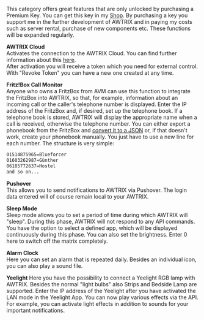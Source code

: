 
This category offers great features that are only unlocked by purchasing a Premium Key. You can get this key in my [Shop](https://blueforcer.de/shop/).
By purchasing a key you support me in the further development of AWTRIX and in paying my costs such as server rental, purchase of new components etc.
These functions will be expanded regularly.


**AWTRIX Cloud**  
Activates the connection to the AWTRIX Cloud. You can find further information about this [here](/en-en/cloud.md).  
After activation you will receive a token which you need for external control. With "Revoke Token" you can have a new one created at any time.

**Fritz!Box Call Monitor**  
Anyone who owns a FritzBox from AVM can use this function to integrate the FritzBox into AWTRIX, so that, for example, information about an incoming call or the caller's telephone number is displayed.
Enter the IP address of the FritzBox and, if desired, set up the telephone book. If a telephone book is stored, AWTRIX will display the appropriate name when a call is received, otherwise the telephone number.   You can either export a phonebook from the FritzBox and [convert it to a JSON](http://www.utilities-online.info/xmltojson/) or, if that doesn't work, create your phonebook manually. You just have to use a new line for each number. The structure is very simple:
``` BASH
01514875965=Blueforcer
01603262987=Günther
06185772637=Hostel
and so on...
``` 

**Pushover**  
This allows you to send notifications to AWTRIX via Pushover. The login data entered will of course remain local to your AWTRIX.

**Sleep Mode**  
Sleep mode allows you to set a period of time during which AWTRIX will "sleep". During this phase, AWTRIX will not respond to any API commands. You have the option to select a defined app, which will be displayed continuously during this phase. You can also set the brightness. Enter 0 here to switch off the matrix completely.

**Alarm Clock**  
Here you can set an alarm that is repeated daily. Besides an individual icon, you can also play a sound file.

**Yeelight**
Here you have the possibility to connect a Yeelight RGB lamp with AWTRIX. Besides the normal "light bulbs" also Strips and Bedside Lamp are supported. Enter the IP address of the Yeelight after you have activated the LAN mode in the Yeelight App. You can now play various effects via the API. For example, you can activate light effects in addition to sounds for your important notifications.
